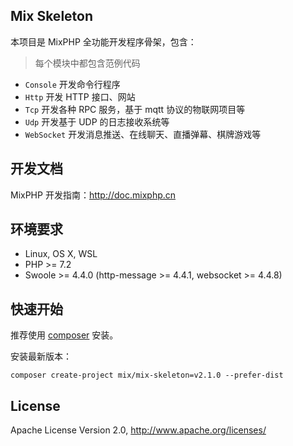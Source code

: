 ## Mix Skeleton

本项目是 MixPHP 全功能开发程序骨架，包含：

> 每个模块中都包含范例代码

- `Console` 开发命令行程序
- `Http` 开发 HTTP 接口、网站
- `Tcp` 开发各种 RPC 服务，基于 mqtt 协议的物联网项目等
- `Udp` 开发基于 UDP 的日志接收系统等
- `WebSocket` 开发消息推送、在线聊天、直播弹幕、棋牌游戏等

## 开发文档

MixPHP 开发指南：http://doc.mixphp.cn

## 环境要求

* Linux, OS X, WSL
* PHP >= 7.2
* Swoole >= 4.4.0 (http-message >= 4.4.1, websocket >= 4.4.8)

## 快速开始

推荐使用 [composer](https://www.phpcomposer.com/) 安装。

安装最新版本：

```shell
composer create-project mix/mix-skeleton=v2.1.0 --prefer-dist
```

## License

Apache License Version 2.0, http://www.apache.org/licenses/
